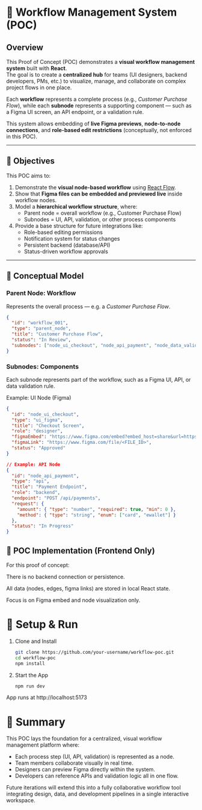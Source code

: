 # 🧭 Workflow Management System (POC)

## Overview

This Proof of Concept (POC) demonstrates a **visual workflow management system** built with **React**.  
The goal is to create a **centralized hub** for teams (UI designers, backend developers, PMs, etc.) to visualize, manage, and collaborate on complex project flows in one place.

Each **workflow** represents a complete process (e.g., *Customer Purchase Flow*), while each **subnode** represents a supporting component — such as a Figma UI screen, an API endpoint, or a validation rule.

This system allows embedding of **live Figma previews**, **node-to-node connections**, and **role-based edit restrictions** (conceptually, not enforced in this POC).

---

## 🎯 Objectives

This POC aims to:
1. Demonstrate the **visual node-based workflow** using [React Flow](https://reactflow.dev/).
2. Show that **Figma files can be embedded and previewed live** inside workflow nodes.
3. Model a **hierarchical workflow structure**, where:
   - Parent node = overall workflow (e.g., Customer Purchase Flow)
   - Subnodes = UI, API, validation, or other process components
4. Provide a base structure for future integrations like:
   - Role-based editing permissions
   - Notification system for status changes
   - Persistent backend (database/API)
   - Status-driven workflow approvals

---

## 🧩 Conceptual Model

### Parent Node: Workflow

Represents the overall process — e.g. a *Customer Purchase Flow*.

```json
{
  "id": "workflow_001",
  "type": "parent_node",
  "title": "Customer Purchase Flow",
  "status": "In Review",
  "subnodes": ["node_ui_checkout", "node_api_payment", "node_data_validation"]
}
```

### Subnodes: Components

Each subnode represents part of the workflow, such as a Figma UI, API, or data validation rule.

Example: UI Node (Figma)
```json
{
  "id": "node_ui_checkout",
  "type": "ui_figma",
  "title": "Checkout Screen",
  "role": "designer",
  "figmaEmbed": "https://www.figma.com/embed?embed_host=share&url=https://www.figma.com/file/<FILE_ID>",
  "figmaLink": "https://www.figma.com/file/<FILE_ID>",
  "status": "Approved"
}

// Example: API Node
{
  "id": "node_api_payment",
  "type": "api",
  "title": "Payment Endpoint",
  "role": "backend",
  "endpoint": "POST /api/payments",
  "request": {
    "amount": { "type": "number", "required": true, "min": 0 },
    "method": { "type": "string", "enum": ["card", "ewallet"] }
  },
  "status": "In Progress"
}
```

## 🧱 POC Implementation (Frontend Only)

For this proof of concept:

There is no backend connection or persistence.

All data (nodes, edges, figma links) are stored in local React state.

Focus is on Figma embed and node visualization only.

# 🚀 Setup & Run
1. Clone and Install
   ```bash
   git clone https://github.com/your-username/workflow-poc.git
   cd workflow-poc
   npm install

2. Start the App
   ```bash
   npm run dev

App runs at http://localhost:5173

# 🧩 Summary

This POC lays the foundation for a centralized, visual workflow management platform where:

- Each process step (UI, API, validation) is represented as a node.
- Team members collaborate visually in real time.
- Designers can preview Figma directly within the system.
- Developers can reference APIs and validation logic all in one flow.

Future iterations will extend this into a fully collaborative workflow tool integrating design, data, and development pipelines in a single interactive workspace.
